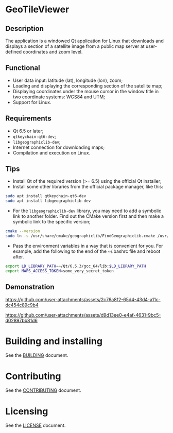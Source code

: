 # GeoTileViewer

## Description

The application is a windowed Qt application for Linux that downloads and displays a section of a satellite image from a public map server at user-defined coordinates and zoom level.

## Functional

- User data input: latitude (lat), longitude (lon), zoom;
- Loading and displaying the corresponding section of the satellite map;
- Displaying coordinates under the mouse cursor in the window title in two coordinate systems: WGS84 and UTM;
- Support for Linux.

## Requirements

- Qt 6.5 or later;
- `qtkeychain-qt6-dev`;
- `libgeographiclib-dev`;
- Internet connection for downloading maps;
- Compilation and execution on Linux.

## Tips

- Install Qt of the required version (>= 6.5) using the official Qt installer;
- Install some other libraries from the official package manager, like this:

``` bash
sudo apt install qtkeychain-qt6-dev
sudo apt install libgeographiclib-dev
```

- For the `libgeographiclib-dev` library, you may need to add a symbolic link to another folder. Find out the CMake version first and then make a symbolic link to the specific version;

``` bash
cmake --version
sudo ln -s /usr/share/cmake/geographiclib/FindGeographicLib.cmake /usr/share/cmake-3.XX/Modules/
```

- Pass the environment variables in a way that is convenient for you. For example, add the following to the end of the ~/.bashrc file and reboot after.

``` bash
export LD_LIBRARY_PATH=~/Qt/6.5.3/gcc_64/lib:$LD_LIBRARY_PATH
export MAPS_ACCESS_TOKEN=some_very_secret_token
```

## Demonstration
https://github.com/user-attachments/assets/2c76a8f2-65d4-43d4-a11c-dc454c89c9b4

https://github.com/user-attachments/assets/d9d13ee0-e4af-4631-9bc5-d02897bb81d6

# Building and installing

See the [BUILDING](BUILDING.md) document.

# Contributing

See the [CONTRIBUTING](CONTRIBUTING.md) document.

# Licensing

See the [LICENSE](LICENSE) document.
